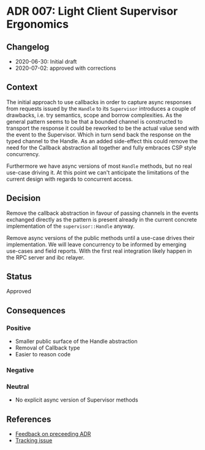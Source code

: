 # ADR 007: Light Client Supervisor Ergonomics

## Changelog

* 2020-06-30: Initial draft
* 2020-07-02: approved with corrections

## Context

The initial approach to use callbacks in order to capture async responses
from requests issued by the `Handle` to its `Supervisor` introduces a couple of
drawbacks, i.e. try semantics, scope and borrow complexities. As the
general pattern seems to be that a bounded channel is constructed to transport
the response it could be reworked to be the actual value send with the event to
the Supervisor. Which in turn send back the response on the typed channel to the
Handle. As an added side-effect this could remove the need for the Callback
abstraction all together and fully embraces CSP style concurrency.

Furthermore we have async versions of most `Handle` methods, but no real
use-case driving it. At this point we can't anticipate the limitations of the
current design with regards to concurrent access.

## Decision

Remove the callback abstraction in favour of passing channels in the events
exchanged directly as the pattern is present already in the current concrete
implementation of the `supervisor::Handle` anyway.

Remove async versions of the public methods until a use-case drives their
implementation. We will leave concurrency to be informed by emerging use-cases
and field reports. With the first real integration likely happen in the RPC
server and ibc relayer.

## Status

Approved

## Consequences

### Positive

* Smaller public surface of the Handle abstraction
* Removal of Callback type
* Easier to reason code

### Negative

### Neutral

* No explicit async version of Supervisor methods

## References

* [Feedback on preceeding ADR](https://github.com/informalsystems/tendermint-rs/pull/185#pullrequestreview-439830876)
* [Tracking issue](https://github.com/informalsystems/tendermint-rs/issues/398)
